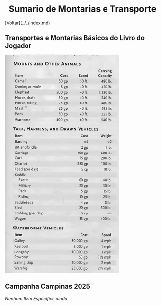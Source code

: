 <h1 style="text-align: center"> Sumario de Montarias e Transporte</h1>
[Voltar](../../index.md)

## Transportes e Montarias Básicos do Livro do Jogador
![Montarias e Transportes](./images/mounts-transport.jpeg)

## Campanha Campinas 2025

*Nenhum Item Especifico ainda*
